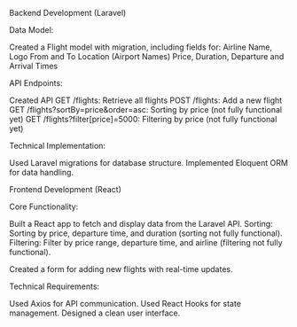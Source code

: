 
Backend Development (Laravel)

Data Model:

Created a Flight model with migration, including fields for:
Airline Name, Logo
From and To Location (Airport Names)
Price, Duration, Departure and Arrival Times


API Endpoints:

Created API
GET /flights: Retrieve all flights
POST /flights: Add a new flight
GET /flights?sortBy=price&order=asc: Sorting by price (not fully functional yet)
GET /flights?filter[price]=5000: Filtering by price (not fully functional yet)

Technical Implementation:

Used Laravel migrations for database structure.
Implemented Eloquent ORM for data handling.

Frontend Development (React)

Core Functionality:

Built a React app to fetch and display data from the Laravel API.
Sorting: Sorting by price, departure time, and duration (sorting not fully functional).
Filtering: Filter by price range, departure time, and airline (filtering not fully functional).


Created a form for adding new flights with real-time updates.

Technical Requirements:

Used Axios for API communication.
Used React Hooks for state management.
Designed a clean user interface.



